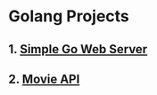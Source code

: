# Golang Projects

## 1. [Simple Go Web Server](web-server/README.md)

## 2. [Movie API](movie-api/README.md)
